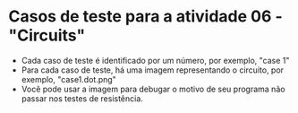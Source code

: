 # Casos de teste para a atividade 06 - "Circuits"

* Cada caso de teste é identificado por um número, por exemplo, "case 1"
* Para cada caso de teste, há uma imagem representando o circuito, por exemplo, "case1.dot.png"
* Você pode usar a imagem para debugar o motivo de seu programa não passar nos testes de resistência.
